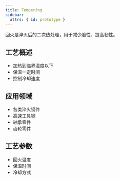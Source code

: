 ```yaml
---
title: Tempering
sidebar:
  attrs: { id: prototype }
---
```


回火是淬火后的二次热处理，用于减少脆性、提高韧性。

## 工艺概述
- 加热到临界温度以下
- 保温一定时间
- 控制冷却速度

## 应用领域
- 各类淬火钢件
- 高速工具钢
- 轴承零件
- 齿轮零件

## 工艺参数
- 回火温度
- 保温时间
- 冷却方式
